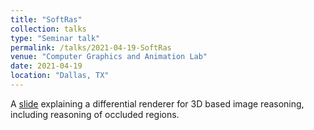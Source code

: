 ```yaml
---
title: "SoftRas"
collection: talks
type: "Seminar talk"
permalink: /talks/2021-04-19-SoftRas
venue: "Computer Graphics and Animation Lab"
date: 2021-04-19
location: "Dallas, TX"
---
```


A [slide](https://docs.google.com/presentation/d/1umlMAy4s6laA299MyKyr3H5T_yJWjs3a/edit?usp=sharing&ouid=102040681948308468041&rtpof=true&sd=true) explaining a differential renderer for 3D based image reasoning, including reasoning of occluded regions.

